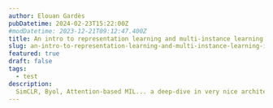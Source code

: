 ```yaml
---
author: Elouan Gardès
pubDatetime: 2024-02-23T15:22:00Z
#modDatetime: 2023-12-21T09:12:47.400Z
title: An intro to representation learning and multi-instance learning in a cool and complex problem22222
slug: an-intro-to-representation-learning-and-multi-instance-learning-in-a-cool-and-complex-problem
featured: true
draft: false
tags:
  - test
description:
  SimCLR, Byol, Attention-based MIL... a deep-dive in very nice architectures and concepts
---
```


